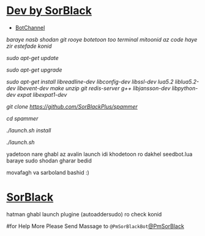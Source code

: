 # [Dev by SorBlack](https://t.me/SorBlack)

* [BotChannel](https://telegram.me/PrimeTeam)

*baraye nasb shodan git rooye botetoon too terminal mitoonid az code haye zir estefade konid*

*sudo apt-get update*

*sudo apt-get upgrade*

*sudo apt-get install libreadline-dev libconfig-dev libssl-dev lua5.2 liblua5.2-dev libevent-dev make unzip git redis-server g++ libjansson-dev libpython-dev expat libexpat1-dev*

*git clone https://github.com/SorBlackPlus/spammer*

*cd spammer*

*./launch.sh install*

*./launch.sh*

yadetoon nare ghabl az avalin launch idi khodetoon ro dakhel seedbot.lua baraye sudo shodan gharar bedid

movafagh va sarboland bashid :)

# [SorBlack](telegram.me/SorBlack)

hatman ghabl launch plugine (autoaddersudo) ro check konid


#for Help More Please Send Massage to `@PmSorBlackBot`[@PmSorBlack](Https://t.me/PmsorBlackbot)
